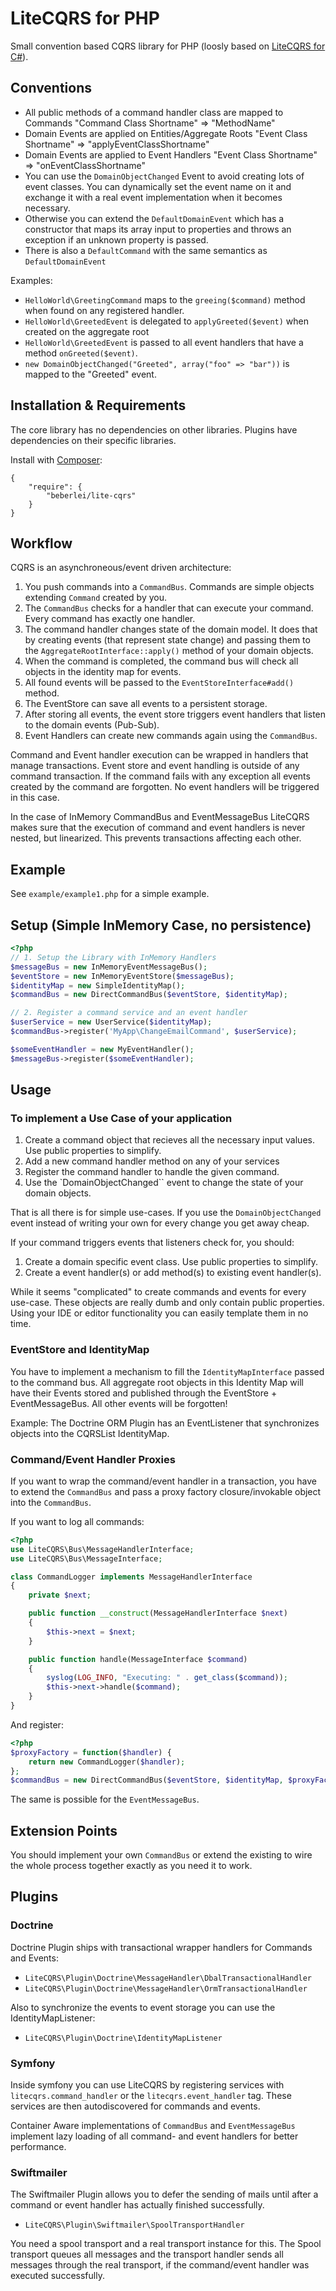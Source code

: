 # LiteCQRS for PHP

Small convention based CQRS library for PHP (loosly based on [LiteCQRS for C#](https://github.com/danielwertheim/LiteCQRS)).

## Conventions

* All public methods of a command handler class are mapped to Commands "Command Class Shortname" => "MethodName"
* Domain Events are applied on Entities/Aggregate Roots "Event Class Shortname" => "applyEventClassShortname"
* Domain Events are applied to Event Handlers "Event Class Shortname" => "onEventClassShortname"
* You can use the ``DomainObjectChanged`` Event to avoid creating lots of event classes. You can dynamically set the event name on it and exchange it with a real event implementation when it becomes necessary.
* Otherwise you can extend the ``DefaultDomainEvent`` which has a constructor that maps its array input to properties and throws an exception if an unknown property is passed.
* There is also a ``DefaultCommand`` with the same semantics as ``DefaultDomainEvent``

Examples:

* ``HelloWorld\GreetingCommand`` maps to the ``greeing($command)`` method when found on any registered handler.
* ``HelloWorld\GreetedEvent`` is delegated to ``applyGreeted($event)`` when created on the aggregate root
* ``HelloWorld\GreetedEvent`` is passed to all event handlers that have a method ``onGreeted($event)``.
* ``new DomainObjectChanged("Greeted", array("foo" => "bar"))`` is mapped to the "Greeted" event.

## Installation & Requirements

The core library has no dependencies on other libraries. Plugins have dependencies on their specific libraries.

Install with [Composer](http://getcomposer.org):

    {
        "require": {
            "beberlei/lite-cqrs"
        }
    }

## Workflow

CQRS is an asynchroneous/event driven architecture:

1. You push commands into a ``CommandBus``. Commands are simple objects
   extending ``Command`` created by you.
2. The ``CommandBus`` checks for a handler that can execute your command. Every
   command has exactly one handler.
3. The command handler changes state of the domain model. It does that by
   creating events (that represent state change) and passing them to the
   ``AggregateRootInterface::apply()`` method of your domain objects.
4. When the command is completed, the command bus will check all objects in the
   identity map for events.
5. All found events will be passed to the ``EventStoreInterface#add()`` method.
6. The EventStore can save all events to a persistent storage.
7. After storing all events, the event store triggers event handlers that
   listen to the domain events (Pub-Sub).
8. Event Handlers can create new commands again using the ``CommandBus``.

Command and Event handler execution can be wrapped in handlers that manage
transactions. Event store and event handling is outside of any command
transaction. If the command fails with any exception all events created
by the command are forgotten. No event handlers will be triggered in this
case.

In the case of InMemory CommandBus and EventMessageBus LiteCQRS makes sure that
the execution of command and event handlers is never nested, but linearized.
This prevents transactions affecting each other.

## Example

See ``example/example1.php`` for a simple example.

## Setup (Simple InMemory Case, no persistence)

```php
<?php
// 1. Setup the Library with InMemory Handlers
$messageBus = new InMemoryEventMessageBus();
$eventStore = new InMemoryEventStore($messageBus);
$identityMap = new SimpleIdentityMap();
$commandBus = new DirectCommandBus($eventStore, $identityMap);

// 2. Register a command service and an event handler
$userService = new UserService($identityMap);
$commandBus->register('MyApp\ChangeEmailCommand', $userService);

$someEventHandler = new MyEventHandler();
$messageBus->register($someEventHandler);
```

## Usage

### To implement a Use Case of your application

1. Create a command object that recieves all the necessary input values. Use public properties to simplify.
2. Add a new command handler method on any of your services
3. Register the command handler to handle the given command.
4. Use the `DomainObjectChanged`` event to change the state of your domain objects.

That is all there is for simple use-cases. If you use the ``DomainObjectChanged`` event instead of writing
your own for every change you get away cheap.

If your command triggers events that listeners check for, you should:

1. Create a domain specific event class. Use public properties to simplify.
2. Create a event handler(s) or add method(s) to existing event handler(s).

While it seems "complicated" to create commands and events for every use-case. These objects are really
dumb and only contain public properties. Using your IDE or editor functionality you can easily template
them in no time.

### EventStore and IdentityMap

You have to implement a mechanism to fill the ```IdentityMapInterface``` passed
to the command bus. All aggregate root objects in this Identity Map will have their
Events stored and published through the EventStore + EventMessageBus. All other events
will be forgotten!

Example: The Doctrine ORM Plugin has an EventListener that synchronizes objects into the
CQRSList IdentityMap.

### Command/Event Handler Proxies

If you want to wrap the command/event handler in a transaction, you have to extend the ``CommandBus``
and pass a proxy factory closure/invokable object into the ```CommandBus```.

If you want to log all commands:

```php
<?php
use LiteCQRS\Bus\MessageHandlerInterface;
use LiteCQRS\Bus\MessageInterface;

class CommandLogger implements MessageHandlerInterface
{
    private $next;

    public function __construct(MessageHandlerInterface $next)
    {
        $this->next = $next;
    }

    public function handle(MessageInterface $command)
    {
        syslog(LOG_INFO, "Executing: " . get_class($command));
        $this->next->handle($command);
    }
}
```

And register:

```php
<?php
$proxyFactory = function($handler) {
    return new CommandLogger($handler);
};
$commandBus = new DirectCommandBus($eventStore, $identityMap, $proxyFactory);
```

The same is possible for the ``EventMessageBus``.

## Extension Points

You should implement your own ``CommandBus`` or extend the existing to wire the whole process together
exactly as you need it to work.

## Plugins

### Doctrine

Doctrine Plugin ships with transactional wrapper handlers for Commands and Events:

- ``LiteCQRS\Plugin\Doctrine\MessageHandler\DbalTransactionalHandler``
- ``LiteCQRS\Plugin\Doctrine\MessageHandler\OrmTransactionalHandler``

Also to synchronize the events to event storage you can use the IdentityMapListener:

- ``LiteCQRS\Plugin\Doctrine\IdentityMapListener``

### Symfony

Inside symfony you can use LiteCQRS by registering services with ``litecqrs.command_handler``
or the ``litecqrs.event_handler`` tag. These services are then autodiscovered for commands
and events.

Container Aware implementations of ``CommandBus`` and ``EventMessageBus`` implement lazy loading
of all command- and event handlers for better performance.

### Swiftmailer

The Swiftmailer Plugin allows you to defer the sending of mails until after a command or event
handler has actually finished successfully.

- ``LiteCQRS\Plugin\Swiftmailer\SpoolTransportHandler``

You need a spool transport and a real transport instance for this. The Spool transport queues
all messages and the transport handler sends all messages through the real transport, if the
command/event handler was executed successfully.

